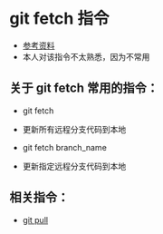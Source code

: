 # git fetch 指令
* [参考资料](https://git-scm.com/docs/git-fetch)
* 本人对该指令不太熟悉，因为不常用


## 关于 git fetch 常用的指令：
* git fetch
* 更新所有远程分支代码到本地

* git fetch branch_name
* 更新指定远程分支代码到本地

## 相关指令：
* [git pull](https://github.com/wteam-xq/testGit/blob/master/learn_log/git_pull.md)